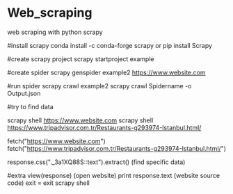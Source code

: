# Web_scraping
 web scraping with python scrapy 

#install scrapy
conda install -c conda-forge scrapy or pip install Scrapy 

#create scrapy project
scrapy startproject example 

#create spider
scrapy genspider example2 https://www.website.com 

#run spider
scrapy crawl example2 
scrapy crawl Spidername -o Output.json






#try to find data

scrapy shell https://www.website.com
scrapy shell https://www.tripadvisor.com.tr/Restaurants-g293974-Istanbul.html/

fetch("https://www.website.com")
fetch("https://www.tripadvisor.com.tr/Restaurants-g293974-Istanbul.html/")

response.css("._3a1XQ88S::text").extract() (find specific data)

#extra
view(response) (open website)
print response.text  (website source code)
exit = exit scrapy shell
